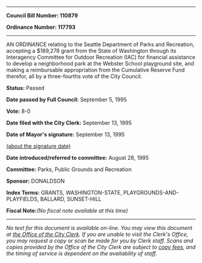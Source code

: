 

********

**Council Bill Number: 110879**
   
**Ordinance Number: 117793**
********

 AN ORDINANCE relating to the Seattle Department of Parks and Recreation, accepting a $189,278 grant from the State of Washington through its Interagency Committee for Outdoor Recreation (IAC) for financial assistance to develop a neighborhood park at the Webster School playground site, and making a reimbursable appropriation from the Cumulative Reserve Fund therefor, all by a three-fourths vote of the City Council.

**Status:** Passed
   
**Date passed by Full Council:** September 5, 1995
   
**Vote:** 8-0
   
**Date filed with the City Clerk:** September 13, 1995
   
**Date of Mayor's signature:** September 13, 1995
   
[(about the signature date)](/~public/approvaldate.htm)
   
   
   
**Date introduced/referred to committee:** August 28, 1995
   
**Committee:** Parks, Public Grounds and Recreation
   
**Sponsor:** DONALDSON
   
   
**Index Terms:** GRANTS, WASHINGTON-STATE, PLAYGROUNDS-AND-PLAYFIELDS, BALLARD, SUNSET-HILL

**Fiscal Note:**_(No fiscal note available at this time)_
********

_No text for this document is available on-line. You may view this document at [the Office of the City Clerk](http://www.seattle.gov/leg/clerk/contactUs.htm). If you are unable to visit the Clerk's Office, you may request a copy or scan be made for you by Clerk staff. Scans and copies provided by the Office of the City Clerk are subject to [copy fees](http://clerk.seattle.gov/~public/clerkfees.htm), and the timing of service is dependent on the availability of staff._

